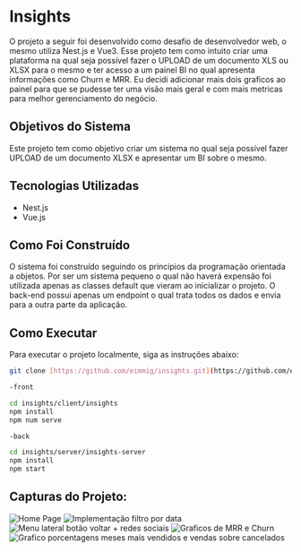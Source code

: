 # Insights
O projeto a seguir foi desenvolvido como desafio de desenvolvedor web, o mesmo utiliza Nest.js e Vue3. Esse projeto tem como intuito criar uma plataforma na qual seja possível fazer o UPLOAD de um documento XLS ou XLSX para o mesmo e ter acesso a um painel BI no qual apresenta informações como Churn e MRR. Eu decidi adicionar mais dois graficos ao painel para que se pudesse ter uma visão mais geral e com mais metricas para melhor gerenciamento do negócio.

## Objetivos do Sistema

Este projeto tem como objetivo criar um sistema no qual seja possível fazer UPLOAD de um documento XLSX e apresentar um BI sobre o mesmo.

## Tecnologias Utilizadas

- Nest.js
- Vue.js

## Como Foi Construído

O sistema foi construído seguindo os princípios da programação orientada a objetos. Por ser um sistema pequeno o qual não haverá expensão foi utilizada apenas as classes default que vieram ao inicializar o projeto. O back-end possui apenas um endpoint o qual trata todos os dados e envia para a outra parte da aplicação.

## Como Executar

Para executar o projeto localmente, siga as instruções abaixo:

```bash
git clone [https://github.com/eimmig/insights.git](https://github.com/eimmig/insights.git)

-front

cd insights/client/insights
npm install
npm num serve

-back

cd insights/server/insights-server
npm install
npm start
```

## Capturas do Projeto:

![Home Page](https://github.com/eimmig/insights/assets/91758475/0066db6d-7e81-4b2d-bf5e-e6d5baf37757)
![Implementação filtro por data](https://github.com/eimmig/insights/assets/91758475/f2ba80f7-ed14-4480-8639-5f50caa2a33b)
![Menu lateral botão voltar + redes sociais](https://github.com/eimmig/insights/assets/91758475/3ceb0230-c5b3-43b4-a208-df77969ab23a)
![Graficos de MRR e Churn](https://github.com/eimmig/insights/assets/91758475/32c744c8-81fe-4280-a314-f73ad3ecced7)
![Grafico porcentagens meses mais vendidos e vendas sobre cancelados](https://github.com/eimmig/insights/assets/91758475/3aba8c9d-df41-4104-972b-4a1e60607750)

